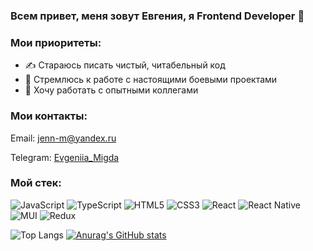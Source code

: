 ### Всем привет, меня зовут Евгения, я Frontend Developer 👋

### Мои приоритеты:
- ✍ Стараюсь писать чистый, читабельный код
- 🎯 Стремлюсь к работе с настоящими боевыми проектами
- 💪 Хочу работать с опытными коллегами

### Мои контакты:
Email: jenn-m@yandex.ru

Telegram: [Evgeniia_Migda]( https://t.me/Evgeniia_Migda "Telegram channel")

### Мой стек:
![JavaScript](https://img.shields.io/badge/javascript-%23323330.svg?style=for-the-badge&logo=javascript&logoColor=%23F7DF1E)  ![TypeScript](https://img.shields.io/badge/typescript-%23007ACC.svg?style=for-the-badge&logo=typescript&logoColor=white)  ![HTML5](https://img.shields.io/badge/html5-%23E34F26.svg?style=for-the-badge&logo=html5&logoColor=white)  ![CSS3](https://img.shields.io/badge/css3-%231572B6.svg?style=for-the-badge&logo=css3&logoColor=white)  ![React](https://img.shields.io/badge/react-%2320232a.svg?style=for-the-badge&logo=react&logoColor=%2361DAFB)  ![React Native](https://img.shields.io/badge/react_native-%2320232a.svg?style=for-the-badge&logo=react&logoColor=%2361DAFB) ![MUI](https://img.shields.io/badge/MUI-%230081CB.svg?style=for-the-badge&logo=mui&logoColor=white)  ![Redux](https://img.shields.io/badge/redux-%23593d88.svg?style=for-the-badge&logo=redux&logoColor=white)

![Top Langs](https://github-readme-stats.vercel.app/api/top-langs/?username=JennJs&layout=compact)  [![Anurag's GitHub stats](https://github-readme-stats.vercel.app/api?username=JennJs)](https://github.com/JennJs/github-readme-stats)








